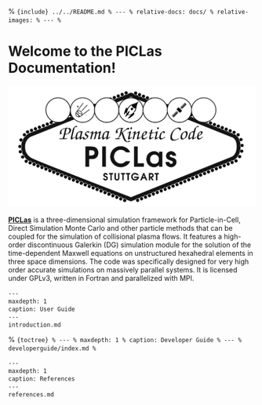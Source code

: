 % ```{include} ../../README.md
% ---
% relative-docs: docs/
% relative-images:
% ---
% ```

# Welcome to the PICLas Documentation!

![alt](../logo.png)

[**PICLas**](https://github.com/piclas-framework/piclas)  is a three-dimensional simulation
framework for Particle-in-Cell, Direct Simulation Monte Carlo and other particle methods that can be coupled for
the simulation of collisional plasma flows.
It features a high-order discontinuous Galerkin (DG) simulation module for the solution of the time-dependent Maxwell equations on
unstructured hexahedral elements in three space dimensions.
The code was specifically designed for very high order accurate simulations on massively parallel systems.
It is licensed under GPLv3, written in Fortran and parallelized with MPI.

```{toctree}
---
maxdepth: 1
caption: User Guide
---
introduction.md
```

% ```{toctree}
% ---
% maxdepth: 1
% caption: Developer Guide
% ---
% developerguide/index.md
% ```

```{toctree}
---
maxdepth: 1
caption: References
---
references.md
```

